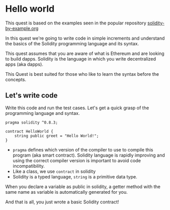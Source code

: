 # Hello world

This quest is based on the examples seen in the popular repository [solidity-by-example.org](https://solidity-by-example.org)

In this quest we're going to write code in simple increments and understand the basics of the Solidity programming language and its syntax.

This quest assumes that you are aware of what is Ethereum and are looking to build dapps. Solidity is the language in which you write decentralized apps (aka dapps).

This Quest is best suited for those who like to learn the syntax before the concepts.


## Let's write code 
Write this code and run the test cases. Let's get a quick grasp of the programming language and syntax.

```
pragma solidity ^0.8.3;

contract HelloWorld {
    string public greet = "Hello World!";
}
```

- `pragma` defines which version of the compiler to use to compile this program (aka smart contract). Solidity language is rapidly improving and using the correct compiler version is important to avoid code incompatibility.
- Like a class, we use `contract` in solidity
- Solidity is a typed language, `string` is a primitive data type.

When you declare a variable as public in solidity, a getter method with the same name as variable is automatically generated for you.

And that is all, you just wrote a basic Solidity contract!
